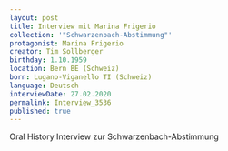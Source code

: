 ```yaml
---
layout: post
title: Interview mit Marina Frigerio
collection: '"Schwarzenbach-Abstimmung"'
protagonist: Marina Frigerio
creator: Tim Sollberger
birthday: 1.10.1959
location: Bern BE (Schweiz)
born: Lugano-Viganello TI (Schweiz)
language: Deutsch
interviewDate: 27.02.2020
permalink: Interview_3536
published: true
---
```

Oral History Interview zur Schwarzenbach-Abstimmung